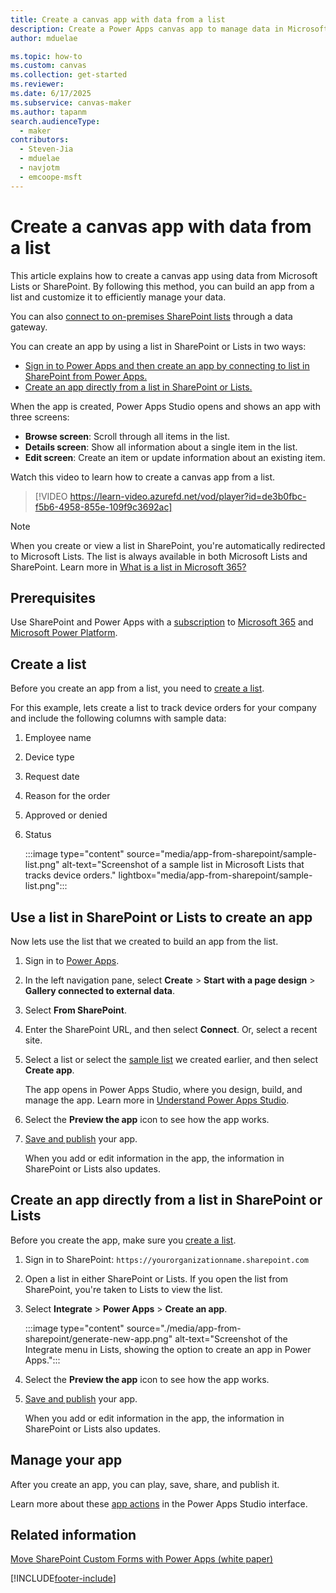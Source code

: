 ```yaml
---
title: Create a canvas app with data from a list
description: Create a Power Apps canvas app to manage data in Microsoft Lists or SharePoint Online.
author: mduelae

ms.topic: how-to
ms.custom: canvas
ms.collection: get-started
ms.reviewer: 
ms.date: 6/17/2025
ms.subservice: canvas-maker
ms.author: tapanm
search.audienceType: 
  - maker
contributors:
  - Steven-Jia
  - mduelae
  - navjotm
  - emcoope-msft
---
```


# Create a canvas app with data from a list

This article explains how to create a canvas app using data from Microsoft Lists or SharePoint. By following this method, you can build an app from a list and customize it to efficiently manage your data.

You can also [connect to on-premises SharePoint lists](connections/connection-sharepoint-online.md#create-a-sharepoint-connection) through a data gateway.

You can create an app by using a list in SharePoint or Lists in two ways:

- [Sign in to Power Apps and then create an app by connecting to list in SharePoint from Power Apps.](app-from-sharepoint.md#use-a-list-in-sharepoint-or-lists-to-create-an-app)
- [Create an app directly from a list in SharePoint or Lists.](app-from-sharepoint.md#create-an-app-directly-from-a-list-in-sharepoint-or-lists)

When the app is created, Power Apps Studio opens and shows an app with three screens:

- **Browse screen**: Scroll through all items in the list.
- **Details screen**: Show all information about a single item in the list.
- **Edit screen**: Create an item or update information about an existing item.

Watch this video to learn how to create a canvas app from a list.
> [!VIDEO https://learn-video.azurefd.net/vod/player?id=de3b0fbc-f5b6-4958-855e-109f9c3692ac]

> [!NOTE]
> When you create or view a list in SharePoint, you're automatically redirected to Microsoft Lists. The list is always available in both Microsoft Lists and SharePoint. Learn more in [What is a list in Microsoft 365?](https://support.microsoft.com/en-us/office/what-is-a-list-in-microsoft-365-93262a88-20ad-4edc-8410-b6909b2f59a5)


## Prerequisites

Use SharePoint and Power Apps with a [subscription](https://www.microsoft.com/licensing/terms/productoffering) to [Microsoft 365](https://www.microsoft.com/licensing/terms/productoffering/Microsoft365/all) and [Microsoft Power Platform](https://www.microsoft.com/licensing/terms/productoffering/MicrosoftPowerPlatform/all).

## Create a list

Before you create an app from a list, you need to [create a list](https://support.microsoft.com/office/create-a-list-0d397414-d95f-41eb-addd-5e6eff41b083).

For this example, lets create a list to track device orders for your company and include the following columns with sample data:

1. Employee name
1. Device type
1. Request date
1. Reason for the order
1. Approved or denied
1. Status

    :::image type="content" source="media/app-from-sharepoint/sample-list.png" alt-text="Screenshot of a sample list in Microsoft Lists that tracks device orders." lightbox="media/app-from-sharepoint/sample-list.png":::

## Use a list in SharePoint or Lists to create an app

Now lets use the list that we created to build an app from the list.

1. Sign in to [Power Apps](https://make.powerapps.com/).

1. In the left navigation pane, select **Create** > **Start with a page design** > **Gallery connected to external data**.

1. Select **From SharePoint**.

1. Enter the SharePoint URL, and then select **Connect**. Or, select a recent site.
 
1. Select a list or select the [sample list](app-from-sharepoint.md#create-a-list) we created earlier, and then select **Create app**.

   The app opens in Power Apps Studio, where you design, build, and manage the app. Learn more in [Understand Power Apps Studio](power-apps-studio.md).

1. Select the **Preview the app** icon to see how the app works.

1. [Save and publish](save-publish-app.md) your app.

    When you add or edit information in the app, the information in SharePoint or Lists also updates.

## Create an app directly from a list in SharePoint or Lists

 Before you create the app, make sure you [create a list](app-from-sharepoint.md#create-a-list).

1. Sign in to SharePoint: `https://yourorganizationname.sharepoint.com`

1. Open a list in either SharePoint or Lists. If you open the list from SharePoint, you're taken to Lists to view the list.
1. Select **Integrate** > **Power Apps** > **Create an app**.

    :::image type="content" source="./media/app-from-sharepoint/generate-new-app.png" alt-text="Screenshot of the Integrate menu in Lists, showing the option to create an app in Power Apps.":::

1. Select the **Preview the app** icon to see how the app works.

1. [Save and publish](save-publish-app.md) your app.

    When you add or edit information in the app, the information in SharePoint or Lists also updates.

## Manage your app

After you create an app, you can play, save, share, and publish it.

Learn more about these [app actions](power-apps-studio.md#2--app-actions) in the Power Apps Studio interface.

## Related information

[Move SharePoint Custom Forms with Power Apps (white paper)](https://go.microsoft.com/fwlink/?linkid=2263521)

[!INCLUDE[footer-include](../../includes/footer-banner.md)]
